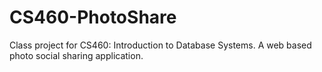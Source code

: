 # CS460-PhotoShare
Class project for CS460: Introduction to Database Systems. A web based photo social sharing application. 
